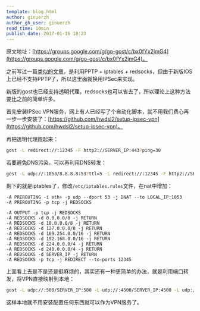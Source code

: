 ```yaml
---
template: blog.html
author: ginuerzh
author_gh_user: ginuerzh
read_time: 10min
publish_date: 2017-01-16 18:23
---
```


原文地址：[https://groups.google.com/g/go-gost/c/bx0fYx2jmG4](https://groups.google.com/g/go-gost/c/bx0fYx2jmG4)。

之前写过一篇[类似的文章](../2015/redirect.md)，是利用PPTP + iptables + redsocks，但由于新版IOS上已经不支持PPTP了，所以这里面就换用IPSec来实现。

新版的gost也已经支持透明代理，redsocks也可以省去了，所以理论上这种方法要比之前的简单许多。

首先安装IPSec VPN服务，网上有人已经写了个自动化脚本，就不用我们费心再一步一步安装了：[https://github.com/hwdsl2/setup-ipsec-vpn](https://github.com/hwdsl2/setup-ipsec-vpn)。

再把透明代理跑起来：

```bash
gost -L redirect://:12345 -F http2://SERVER_IP:443?ping=30
```

若要避免DNS污染，可以再利用DNS转发：

```bash
gost -L udp://:1053/8.8.8.8:53?ttl=5 -L redirect://:12345 -F http2://SERVER_IP:443?ping=30
```

剩下的就是iptables了，修改`/etc/iptables.rules`文件，在nat中增加：

```
-A PREROUTING -i eth+ -p udp --dport 53 -j DNAT --to LOCAL_IP:1053
-A PREROUTING -p tcp -j REDSOCKS

-A OUTPUT -p tcp -j REDSOCKS
-A REDSOCKS -d 0.0.0.0/8 -j RETURN
-A REDSOCKS -d 10.0.0.0/8 -j RETURN
-A REDSOCKS -d 127.0.0.0/8 -j RETURN
-A REDSOCKS -d 169.254.0.0/16 -j RETURN
-A REDSOCKS -d 192.168.0.0/16 -j RETURN
-A REDSOCKS -d 224.0.0.0/4 -j RETURN
-A REDSOCKS -d 240.0.0.0/4 -j RETURN
-A REDSOCKS -d SERVER_IP -j RETURN
-A REDSOCKS -p tcp -j REDIRECT --to-ports 12345
```

上面看上去是不是还是挺麻烦的，其实还有一种更简单的办法，就是利用端口转发，将VPN直接映射到本地：

```bash
gost -L udp://:500/SERVER_IP:500 -L udp://:4500/SERVER_IP:4500 -L udp://:1701/SERVER_IP:1701 -F http2://SERVER_IP:443
```

这样本地就不用安装配置任何东西就可以作为VPN服务了。
